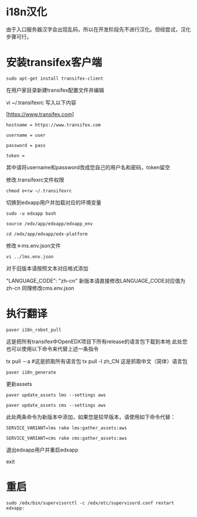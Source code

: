 i18n汉化
========

由于入口服务器汉字会出现乱码，所以在开发阶段先不进行汉化。但经尝试，汉化步骤可行。



安装transifex客户端
======

    sudo apt-get install transifex-client

在用户家目录新建transifex配置文件并编辑

vi ~/.transifexrc
写入以下内容


[https://www.transifex.com]

    hostname = https://www.transifex.com

    username = user

    password = pass

    token =
    
其中请将username和password改成您自己的用户名和密码，token留空

修改.transifexrc文件权限

    chmod o+rw ~/.transifexrc
    
切换到edxapp用户并加载对应的环境变量

    sudo -u edxapp bash

    source /edx/app/edxapp/edxapp_env

    cd /edx/app/edxapp/edx-platform
    
修改＊ms.env.json文件

    vi ../lms.env.json
    
对于旧版本请按照文本对应格式添加


"LANGUAGE_CODE": "zh-cn"
新版本请直接修改LANGUAGE_CODE对应值为zh-cn
同理修改cms.env.json

执行翻译
======

    paver i18n_robot_pull
    
这是把所有transifex中OpenEDX项目下所有release的语言包下载到本地
此处您也可以使用以下命令来代替上述一条指令


tx pull －a #这是抓取所有语言包 tx pull -l zh_CN 这是抓取中文（简体）语言包

    paver i18n_generate
    
更新assets

    paver update_assets lms --settings aws

    paver update_assets cms --settings aws
    
此处两条命令为新版本中添加，如果您是较早版本，请使用如下命令代替：


    SERVICE_VARIANT=lms rake lms:gather_assets:aws

    SERVICE_VARIANT=cms rake cms:gather_assets:aws
    
退出edxapp用户并重启edxapp

exit

重启
======

    sudo /edx/bin/supervisorctl -c /edx/etc/supervisord.conf restart edxapp:

